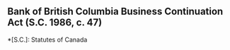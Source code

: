 ## Bank of British Columbia Business Continuation Act (S.C. 1986, c. 47)
  *[S.C.]: Statutes of Canada
